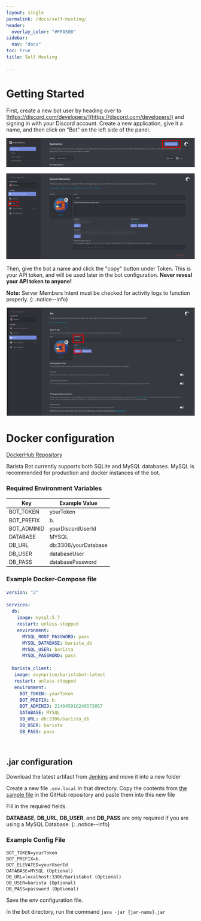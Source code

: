 ```yaml
---
layout: single
permalink: /docs/self-hosting/
header:
  overlay_color: "#FFA500"
sidebar:
  nav: "docs"
toc: true
title: Self Hosting

---
```

# Getting Started

First, create a new bot user by heading over to [https://discord.com/developers/](https://discord.com/developers/) and signing in with your Discord account. Create a new application, give it a name, and then click on "Bot" on the left side of the panel.

[![Discord Developer Applications Portal](/images/self-hosting/applications-portal.png)](/images/self-hosting/applications-portal.png)

[![Discord Developer New Application](/images/self-hosting/new-application.png)](/images/self-hosting/new-application.png)

Then, give the bot a name and click the "copy" button under Token. This is your API token, and will be used later in the bot configuration. **Never reveal your API token to anyone!**

**Note:** Server Members Intent must be checked for activity logs to function properly.
{: .notice--info}

[![Discord Developer Bot Application](/images/self-hosting/bot-application.png)](/images/self-hosting/bot-application.png)

# Docker configuration
[DockerHub Repository](https://hub.docker.com/repository/docker/evynprice/baristabot)

Barista Bot currently supports both SQLite and MySQL databases. MySQL is recommended for production and docker instances of the bot.

### Required Environment Variables

| Key | Example Value | 
|----|----|
| BOT_TOKEN | yourToken |
| BOT_PREFIX | b. |
| BOT_ADMINID | yourDiscordUserId
| DATABASE | MYSQL |
| DB_URL | db:3306/yourDatabase |
| DB_USER | databaseUser |
| DB_PASS | databasePassword |

### Example Docker-Compose file
```yml
version: "2"

services:
  db:
    image: mysql:5.7
    restart: unless-stopped
    environment:
      MYSQL_ROOT_PASSWORD: pass
      MYSQL_DATABASE: barista_db
      MYSQL_USER: barista
      MYSQL_PASSWORD: pass
      
  barista_client:
   image: evynprice/baristabot:latest
   restart: unless-stopped
   environment:
     BOT_TOKEN: yourToken
     BOT_PREFIX: b.
     BOT_ADMINID: 214045916246573057
     DATABASE: MYSQL
     DB_URL: db:3306/barista_db
     DB_USER: barista
     DB_PASS: pass
```
​
## .jar configuration

Download the latest artifact from [Jenkins](https://ci.evyn.me/job/baristabot/) and move it into a new folder

Create a new file `.env.local` in that directory. Copy the contents from [the sample file](https://github.com/evynprice/baristabot/blob/main/.env.local.sample) in the GitHub repository and paste them into this new file

Fill in the required fields. 

**DATABASE**, **DB_URL**, **DB_USER**, and **DB_PASS** are only required if you are using a MySQL Database.
{: .notice--info}

### Example Config File

```
BOT_TOKEN=yourToken
BOT_PREFIX=b.
BOT_ELEVATED=yourUserId
DATABASE=MYSQL (Optional)
DB_URL=localhost:3306/baristabot (Optional)
DB_USER=barista (Optional)
DB_PASS=password (Optional)
```

Save the env configuration file.

In the bot directory, run the command `java -jar {jar-name}.jar`